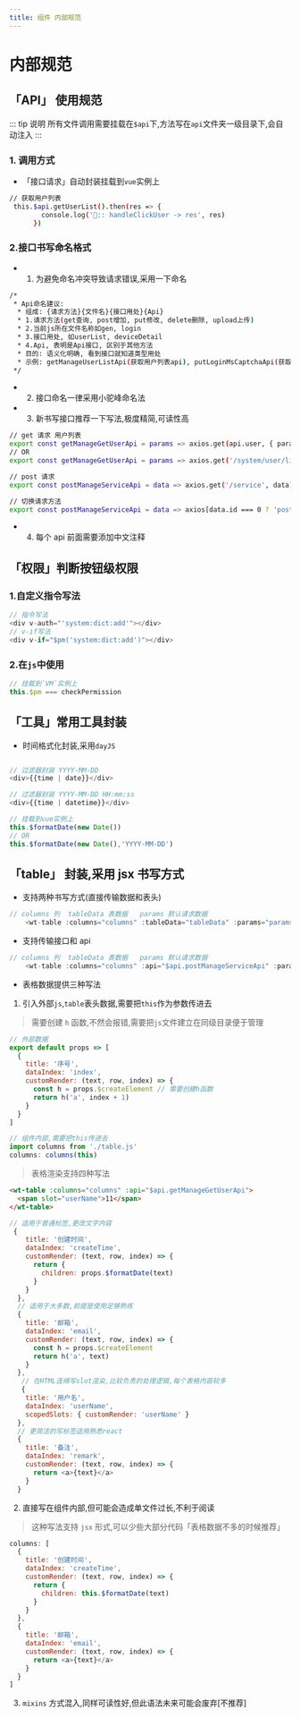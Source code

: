 ```yaml
---
title: 组件 内部规范
---
```

# 内部规范

## 「API」 使用规范
::: tip 说明
所有文件调用需要挂载在`$api`下,方法写在`api`文件夹一级目录下,会自动注入
:::

### 1. 调用方式
- 「接口请求」自动封装挂载到`vue`实例上
```bash
// 获取用户列表
 this.$api.getUserList().then(res => {
        console.log('🐛:: handleClickUser -> res', res)
      })
```

### 2.接口书写命名格式

- 1. 为避免命名冲突导致请求错误,采用一下命名

```bash
/*
 * Api命名建议:
  * 组成: {请求方法}{文件名}{接口用处}{Api}
  * 1.请求方法(get查询, post增加, put修改, delete删除, upload上传)
  * 2.当前js所在文件名称如gen, login
  * 3.接口用处, 如userList, deviceDetail
  * 4.Api, 表明是Api接口, 区别于其他方法
  * 目的: 语义化明确, 看到接口就知道类型用处
  * 示例: getManageUserListApi(获取用户列表api), putLoginMsCaptchaApi(获取验证码api)
 */
```
- 2. 接口命名一律采用小驼峰命名法

- 3. 新书写接口推荐一下写法,极度精简,可读性高

```bash
// get 请求 用户列表
export const getManageGetUserApi = params => axios.get(api.user, { params })
// OR
export const getManageGetUserApi = params => axios.get('/system/user/list', { params })

// post 请求
export const postManageServiceApi = data => axios.get('/service', data)

// 切换请求方法
export const postManageServiceApi = data => axios[data.id === 0 ? 'post' : 'put']('/service', data)
```

- 4. 每个 api 前面需要添加中文注释

## 「权限」判断按钮级权限

### 1.自定义指令写法

```js
// 指令写法
<div v-auth="'system:dict:add'"></div>
// v-if写法
<div v-if="$pm('system:dict:add')"></div>
```

### 2.在`js`中使用

```js
// 挂载到`VM`实例上
this.$pm === checkPermission
```

## 「工具」常用工具封装

- 时间格式化封装,采用`dayJS`

```js

// 过滤器封装 YYYY-MM-DD
<div>{{time | date}}</div>

// 过滤器封装 YYYY-MM-DD HH:mm:ss
<div>{{time | datetime}}</div>

// 挂载到vue实例上
this.$formatDate(new Date())
// OR
this.$formatDate(new Date(),'YYYY-MM-DD')

```

## 「table」 封装,采用 jsx 书写方式
- 支持两种书写方式(直接传输数据和表头)

```js
// columns 列  tableData 表数据   params 默认请求数据
    <wt-table :columns="columns" :tableData="tableData" :params="params" ></wt-table>
```

- 支持传输接口和 api

```js
// columns 列  tableData 表数据   params 默认请求数据
    <wt-table :columns="columns" :api="$api.postManageServiceApi" :params="params" ></wt-table>
```

- 表格数据提供三种写法

1. 引入外部`js`,`table`表头数据,需要把`this`作为参数传进去

> 需要创建 `h` 函数,不然会报错,需要把`js`文件建立在同级目录便于管理

```js
// 外部数据
export default props => [
  {
    title: '序号',
    dataIndex: 'index',
    customRender: (text, row, index) => {
      const h = props.$createElement // 需要创建h函数
      return h('a', index + 1)
    }
  }
]

// 组件内部,需要把this传进去
import columns from './table.js'
columns: columns(this)
```

> 表格渲染支持四种写法

```html
<wt-table :columns="columns" :api="$api.getManageGetUserApi">
  <span slot="userName">11</span>
</wt-table>
```

```js
// 适用于普通标签,更改文字内容
 {
    title: '创建时间',
    dataIndex: 'createTime',
    customRender: (text, row, index) => {
      return {
        children: props.$formatDate(text)
      }
    }
  },
  // 适用于大多数,前提是使用足够熟练
  {
    title: '邮箱',
    dataIndex: 'email',
    customRender: (text, row, index) => {
      const h = props.$createElement
      return h('a', text)
    }
  },
   // 在HTML连绵写slot渲染,比较负责的处理逻辑,每个表格内容较多
   {
    title: '用户名',
    dataIndex: 'userName',
    scopedSlots: { customRender: 'userName' }
  },
  // 更简洁的写标签适用熟悉react
  {
    title: '备注',
    dataIndex: 'remark',
    customRender: (text, row, index) => {
      return <a>{text}</a>
    }
  }
```

2. 直接写在组件内部,但可能会造成单文件过长,不利于阅读

> 这种写法支持 `jsx` 形式,可以少些大部分代码「表格数据不多的时候推荐」

```js
columns: [
  {
    title: '创建时间',
    dataIndex: 'createTime',
    customRender: (text, row, index) => {
      return {
        children: this.$formatDate(text)
      }
    }
  },
  {
    title: '邮箱',
    dataIndex: 'email',
    customRender: (text, row, index) => {
      return <a>{text}</a>
    }
  }
]
```

3. `mixins` 方式混入,同样可读性好,但此语法未来可能会废弃[不推荐]